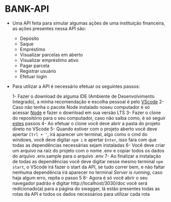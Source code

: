 # BANK-API

* Uma API feita para simular algumas ações de uma instituição financeira, as ações presentes nessa API são:
  * Depósito
  * Saque
  * Empréstimo
  * Visualizar parcelas em aberto
  * Visualizar empréstimo ativo
  * Pagar parcela
  * Registrar usuário
  * Efetuar login
* Para utilizar a API é necessário efetuar os seguintes passos:

  1- Fazer o download de alguma IDE (Ambiente de Desenvolvimento Integrado), a minha recomendação e escolha pessoal é pelo [VScode](https://code.visualstudio.com/)
  2- Caso não tenha o pacote Node instalado noseu computador é só acessar [Node](https://nodejs.org/en/) e fazer o download em sua versão LTS
  3- Fazer o clone do repositório para o seu computador, caso não saiba como, é só seguir [estes](https://docs.github.com/pt/github/creating-cloning-and-archiving-repositories/cloning-a-repository-from-github/cloning-a-repository) passos
  4- Ao efetuar o clone você deve abrir a pasta do projeto direto no VScode
  5- Quando estiver com o projeto aberto você deve apertar `Ctrl + '`, irá aparecer um terminal, algo como o cmd do windows, você deve digitar `npm i` e apertar `Enter`, isso fara com que todas as dependências necessárias sejam instaladas
  6- Você deve criar um arquivo na raiz do projeto com o nome .env e copiar todos os dados do arquivo .env.sample para o arquivo .env
  7- Ao finalizar a instalação de todas as dependências você deve digitar nesse mesmo terminal `npm start`, o VScode irá fazer o start da API, se tudo correr bem, e não faltar nenhuma dependência irá aparecer no terminal *Server is running*, caso haja algum erro, repita o passo 5
  8- Agora é só você abrir o seu navegador padrão e digitar http://localhost/3030/doc você será redicionado(a) para a página do swagger, lá estão presentes todas as rotas da API e todos os dados necessários para utilizar cada rota
